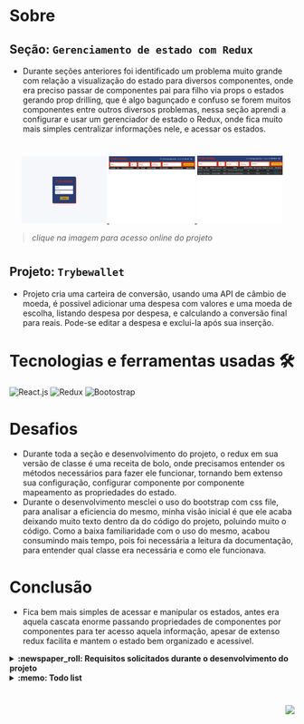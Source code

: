 # Sobre

## Seção: `Gerenciamento de estado com Redux`
- Durante seções anteriores foi identificado um problema muito grande com relação a visualização do estado para diversos componentes, onde era preciso passar de componentes pai para filho via props o estados gerando prop drilling, que é algo bagunçado e confuso se forem muitos componentes entre outros diversos problemas, nessa seção aprendi a configurar e usar um gerenciador de estado o Redux, onde fica muito mais simples centralizar informações nele, e acessar os estados.
#
<div align="center">
  <a href="https://davidrogger.github.io/trybe-project-trybewallet">
    <img width="30%" src="./readme-imgs/project_trybewallet_top.webp">
    <img width="30%" src="./readme-imgs/project_trybewallet_mid.webp">
    <img width="30%" src="./readme-imgs/project_trybewallet_bottom.webp">
  </a>
</div>

>*clique na imagem para acesso online do projeto*
#
## Projeto: `Trybewallet`

- Projeto cria uma carteira de conversão, usando uma API de câmbio de moeda, é possivel adicionar uma despesa com valores e uma moeda de escolha, listando despesa por despesa, e calculando a conversão final para reais. Pode-se editar a despesa e exclui-la após sua inserção.

# Tecnologias e ferramentas usadas 🛠

![React.js](https://img.shields.io/badge/-React.js-61DAFB?style=flat-square&logo=react&logoColor=ffffff)
![Redux](https://img.shields.io/badge/-Redux-7248b6?style=flat-square&logo=redux&logoColor=fff&textColor=black)
![Bootostrap](https://img.shields.io/badge/-Bootstrap-7248b6?style=flat-square&logo=bootstrap&logoColor=fff&textColor=black)


# Desafios

- Durante toda a seção e desenvolvimento do projeto, o redux em sua versão de classe é uma receita de bolo, onde precisamos entender os métodos necessários para fazer ele funcionar, tornando bem extenso sua configuração, configurar componente por componente mapeamento as propriedades do estado.
- Durante o desenvolvimento mesclei o uso do bootstrap com css file, para analisar a eficiencia do mesmo, minha visão inicial é que ele acaba deixando muito texto dentro da do código do projeto, poluindo muito o código. Como a baixa familiaridade com o uso do mesmo, acabou consumindo mais tempo, pois foi necessária a leitura da documentação, para entender qual classe era necessária e como ele funcionava.

# Conclusão

- Fica bem mais simples de acessar e manipular os estados, antes era aquela cascata enorme passando propriedades de componentes por componentes para ter acesso aquela informação, apesar de extenso redux facilita e mantem o estado bem organizado e acessivel.

</details>

<details>
  <summary>
    <strong>
      :newspaper_roll: Requisitos solicitados durante o desenvolvimento do projeto
    </strong>
  </summary>

 
### Requisitos
*Nome* | *Avaliação*
--- | :---:
1 - Crie uma página inicial de login com os seguintes campos e características: | :heavy_check_mark:
2 - Crie uma página para sua carteira com as seguintes características: | :heavy_check_mark:
3 - Crie um header para a página de carteira contendo as seguintes características: | :heavy_check_mark:
4 - Implemente a lógica para armazenar no estado global as siglas das moedas que vêm da API | :heavy_check_mark:
5 - Desenvolva um formulário para adicionar uma despesa contendo as seguintes características:| :heavy_check_mark:
6 - Salve todas as informações do formulário no estado global | :heavy_check_mark:
7 - Desenvolva uma tabela com os gastos contendo as seguintes características: | :heavy_check_mark:
8 - Implemente a lógica para que a tabela seja alimentada pelo estado da aplicação | :heavy_check_mark:
9 - Crie um botão para deletar uma despesa da tabela contendo as seguintes características: | :heavy_check_mark:
10 - Crie um botão para editar uma despesa da tabela contendo as seguintes características: | :heavy_check_mark:

</details>

<details>
  <summary>
    <strong>
      :memo: Todo list
    </strong>
  </summary>

  - [x] - ~~Criar aplicação com base nos requisitos da trybe.~~ ![data](https://badgen.net/badge/delivery/03-04-2022/green)
  - [ ] - Revisar Estilo dos elementos. ![data](https://badgen.net/badge/inprogress/31-01-2023/green)
  - [ ] - Desenvolver testes automatizados.
  - [ ] - Adaptar elementos da aplicação para mobile.

</details>

#

<div align="right">
  <img src="https://badgen.net/badge/last%20update/31-01-2023/blue">
</div>
